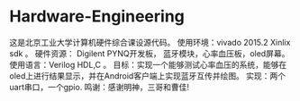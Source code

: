 # Hardware-Engineering
这是北京工业大学计算机硬件综合课设源代码。
使用环境：vivado 2015.2 Xinlix sdk 。
硬件资源： Digilent PYNQ开发板， 蓝牙模块，心率血压板，oled屏幕。
使用语言：Verilog HDL,C 。
目标：实现一个能够测试心率血压的系统，能够在oled上进行结果显示，并在Android客户端上实现蓝牙互传并绘图。
实现：两个uart串口，一个gpio.
鸣谢：感谢明神，三哥和曹佳!
